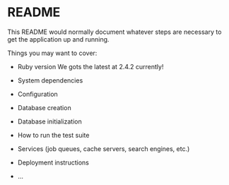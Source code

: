 # README

This README would normally document whatever steps are necessary to get the
application up and running.

Things you may want to cover:

* Ruby version
    We gots the latest at 2.4.2 currently!

* System dependencies

* Configuration

* Database creation

* Database initialization

* How to run the test suite

* Services (job queues, cache servers, search engines, etc.)

* Deployment instructions

* ...
